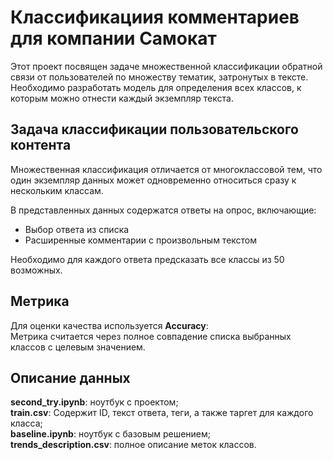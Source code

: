 # Классификациия комментариев для компании Самокат

Этот проект посвящен задаче множественной классификации обратной связи от пользователей по множеству тематик, затронутых в тексте.  
Необходимо разработать модель для определения всех классов, к которым можно отнести каждый экземпляр текста.

## Задача классификации пользовательского контента

Множественная классификация отличается от многоклассовой тем, что один экземпляр данных может одновременно относиться сразу к нескольким классам.  

В представленных данных содержатся ответы на опрос, включающие:  
- Выбор ответа из списка  
- Расширенные комментарии с произвольным текстом  

Необходимо для каждого ответа предсказать все классы из 50 возможных.

## Метрика

Для оценки качества используется **Accuracy**:  
Метрика считается через полное совпадение списка выбранных классов с целевым значением.  

## Описание данных
**second_try.ipynb**: ноутбук с проектом;  
**train.csv**: Содержит ID, текст ответа, теги, а также таргет для каждого класса;  
**baseline.ipynb**: ноутбук с базовым решением;  
**trends_description.csv**: полное описание меток классов.